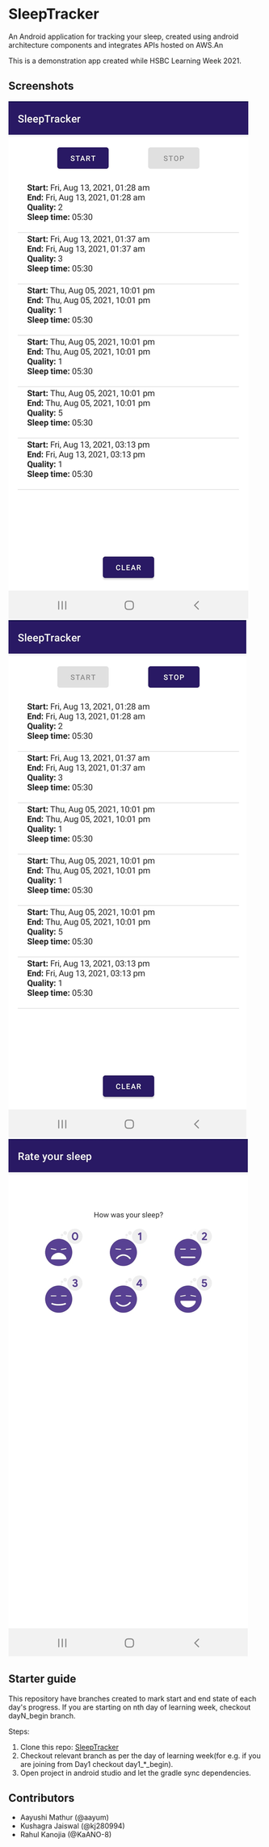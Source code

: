 # SleepTracker
An Android application for tracking your sleep, created using android architecture components and integrates APIs hosted on AWS.An

This is a demonstration app created while HSBC Learning Week 2021.

## Screenshots

![Screenshot 1](screenshots/screen_1.jpg)
![Screenshot 2](screenshots/screen_2.jpg)
![Screenshot 3](screenshots/screen_3.jpg)

## Starter guide

This repository have branches created to mark start and end state of each day's progress. If you are starting on nth day of learning week, checkout dayN_begin branch.

Steps:
1. Clone this repo: [SleepTracker](https://github.com/KaANO-8/SleepTracker)
2. Checkout relevant branch as per the day of learning week(for e.g. if you are joining from Day1 checkout day1_*_begin).   
3. Open project in android studio and let the gradle sync dependencies.

## Contributors
- Aayushi Mathur (@aayum)
- Kushagra Jaiswal (@kj280994)
- Rahul Kanojia (@KaANO-8)

